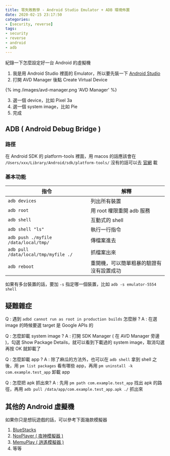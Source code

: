 ```yaml
---
title: 零失敗教學 - Android Studio Emulator + ADB 環境佈置
date: 2020-02-15 23:17:50
categories:
- [security, reverse]
tags:
- security
- reverse
- android
- adb
---
```


紀錄一下怎麼設定好一台 Android 的虛擬機

1. 我是用 Android Studio 裡面的 Emulator，所以要先裝一下 [Android Studio](https://developer.android.com/studio)
2. 打開 AVD Manager 後點 Create Virtual Device

{% img /images/avd-manager.png 'AVD Manager' %}

3. 選一個 device，比如 Pixel 3a
4. 選一個 system image，比如 Pie
5. 完成

## ADB ( Android Debug Bridge )

### 路徑

在 Android SDK 的 platform-tools 裡面，用 macos 的話應該會在 `/Users/xxx/Library/Android/sdk/platform-tools/`
沒有的話可以去 [官網](https://developer.android.com/studio/releases/platform-tools) 載

### 基本功能

| 指令 | 解釋 |
|---|---|
| `adb devices` | 列出所有裝置 |
| `adb root` | 用 root 權限重開 adb 服務 |
| `adb shell` | 互動式的 shell |
| `adb shell "ls"` | 執行一行指令 |
| `adb push ./myfile /data/local/tmp/` | 傳檔案進去 |
| `adb pull /data/local/tmp/myfile ./` | 抓檔案出來 |
| `adb reboot` | 重開機，可以簡單粗暴的驗證有沒有設置成功 |

如果有多台裝置的話，要加 `-s` 指定哪一個裝置，比如 `adb -s emulator-5554 shell`

## 疑難雜症

Q : 遇到 `adbd cannot run as root in production builds` 怎麼辦 ?
A : 在選 image 的時候要選 target 是 Google APIs 的

Q : 怎麼卸載 system image ?
A : 打開 SDK Manager ( 在 AVD Manager 旁邊 )，勾選 Show Package Details，就可以看到下載過的 system image，取消勾選再按 OK 就卸載了

Q : 怎麼卸載 app ?
A : 除了麻瓜的方法外，也可以在 `adb shell` 拿到 shell 之後，用 `pm list packages` 看有哪些 app，再用 `pm uninstall -k com.example.test_app` 卸載 app

Q : 怎麼把 apk 抓出來?
A : 先用 `pm path com.example.test_app` 找出 apk 的路徑，再用 `adb pull /data/app/com.example.test_app.apk ./` 抓出來

## 其他的 Android 虛擬機

如果你只是想玩遊戲的話，可以參考下面幾款模擬器

1. [BlueStacks](https://www.bluestacks.com/)
2. [NoxPlayer ( 夜神模擬器 )](https://www.bignox.com/)
3. [MemuPlay ( 逍遙模擬器 )](https://memuplay.com/)
4. 等等
